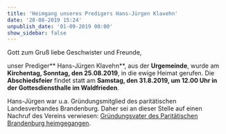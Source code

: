 ```yaml
---
title: 'Heimgang unseres Predigers Hans-Jürgen Klavehn'
date: '28-08-2019 15:24'
unpublish_date: '01-09-2019 00:00'
show_sidebar: false
---
```


Gott zum Gruß liebe Geschwister und Freunde,

unser Prediger** Hans-Jürgen Klavehn**, aus der **Urgemeinde**, wurde am **Kirchentag, Sonntag, den 25.08.2019**, in die ewige Heimat gerufen.
Die **Abschiedsfeier** findet statt am **Samstag, den 31.8.2019, um 12.00 Uhr in der Gottesdiensthalle im Waldfrieden**.

Hans-Jürgen war u.a. Gründungsmitglied des paritätischen Landesverbandes Brandenburg. Daher sei an dieser Stelle auf einen Nachruf des Vereins verwiesen: [Gründungsvater des Paritätischen Brandenburg heimgegangen](http://www.paritaet-brb.de/aktuelles/neuigkeiten/neuigkeitendetail/hans-juergen-klavehn-gruendungsvater-des-paritaetischen-brandenburg-verstorben/).